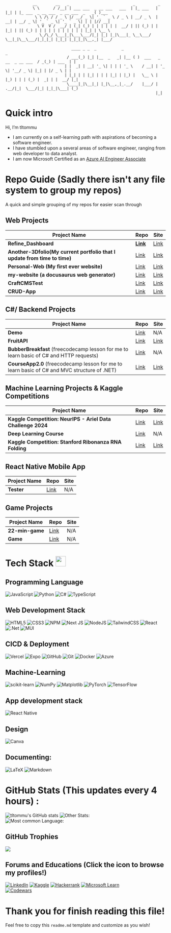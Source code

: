 ```

            __        __   _                            _          _
            \ \      / /__| | ___ ___  _ __ ___   ___  | |_ ___   | |_| | |_ ___  _ __ ___  _ __ ___  _   _( )___  
             \ \ /\ / / _ \ |/ __/ _ \| '_ ` _ \ / _ \ | __/ _ \  | __| | __/ _ \| '_ ` _ \| '_ ` _ \| | | |// __|  
              \ V  V /  __/ | (_| (_) | | | | | |  __/ | || (_) | | |_| | || (_) | | | | | | | | | | | |_| | \__ \
               \_/\_/ \___|_|\___\___/|_| |_| |_|\___|_ \__\___/   \__|_|\__\___/|_|_|_| |_|_| |_|_|_|\__,_| |___/

                             ____ _ _  _           _                                              _                      
                           / ___(_) |_| |__  _   _| |__ ( )  ___   _ __  _ __ ___  / _(_) | ___  | |                     
                          | |  _| | __| '_ \| | | | '_ \    / __| | '_ \| '__/ _ \| |_| | |/ _ \ | |                   
                          | |_| | | |_| | | | |_| | |_) |   \__ \ | |_) | | | (_) |  _| | |  __/ |_|                  
                           \____|_|\__|_| |_|\__,_|_.__/    |___/ | .__/|_|  \___/|_| |_|_|\___| (_) 
                                                                  |_|                                                                                 
```                             

# Quick intro
  Hi, I’m tltommu
- I am currently on a self-learning path with aspirations of becoming a software engineer.
- I have stumbled upon a several areas of software engineer, ranging from web developer to data analyst.
- I am now Microsoft Certified as an [Azure AI Engineer Associate](https://learn.microsoft.com/en-us/users/tommylam-7630/credentials/3665946c5028ef01)

# Repo Guide (Sadly there isn't any file system to group my repos)
A quick and simple grouping of my repos for easier scan through 

## Web Projects

| Project Name   | Repo | Site |
| --------| ------- | ------- |
|**Refine_Dashboard** | **[Link](https://github.com/tltommu/refine_Dashboard)** | [Link](https://refine-dashboard-drab.vercel.app)
|**Another-3Dfolio(My current portfolio that I update from time to time)**| [Link](https://github.com/tltommu/Another-3Dfolio) | [Link](https://another-3-dfolio.vercel.app/)
|**Personal-Web (My first ever website)**| [Link](https://github.com/tltommu/Personal-web) | [Link](https://thankful-bay-095d2a003.3.azurestaticapps.net)
|**my-website (a docusaurus web generator)**| [Link](https://github.com/tltommu/my-website) | [Link](my-website-eight-rho.vercel.app)
|**CraftCMSTest**| [Link](https://github.com/tltommu/CraftCMSTest) | [Link](https://craft-cms-test.vercel.app/)
|**CRUD-App**| [Link](https://github.com/tltommu/CRUD-App) |[Link](https://yellow-sky-094200410.4.azurestaticapps.net/)

## C#/ Backend Projects

| Project Name   | Repo | Site |
| --------| ------- | ------- |
|**Demo** | [Link](https://github.com/tltommu/Demo)| N/A 
|**FruitAPI** |[Link](https://github.com/tltommu/FruitAPI) | [Link](https://fruitapi2.azurewebsites.net/swagger) 
|**BubberBreakfast** (freecodecamp lesson for me to learn basic of C# and HTTP requests) |[Link](https://github.com/tltommu/BubberBreakfast) | N/A
|**CourseApp2.0** (freecodecamp lesson for me to learn basic of C# and MVC structure of .NET) |[Link](https://github.com/tltommu/CourseApp2.0/) | [Link](https://courseapp2020250402024208.azurewebsites.net/)


## Machine Learning Projects & Kaggle Competitions
| Project Name   | Repo | Site |
| --------| ------- | ------- |
|**Kaggle Competition: NeurIPS - Ariel Data Challenge 2024** | [Link](https://github.com/tltommu/NeurIPS)| [Link](https://www.kaggle.com/competitions/ariel-data-challenge-2024)
|**Deep Learning Course**| [Link](https://github.com/tltommu/Deep-learning-course) | N/A
|**Kaggle Competition: Stanford Ribonanza RNA Folding**| [Link](https://github.com/tltommu/RNA-Starter) | [Link](https://www.kaggle.com/competitions/stanford-ribonanza-rna-folding)

## React Native Mobile App

| Project Name   | Repo | Site |
| --------| ------- | ------- |
| **Tester** | [Link](https://github.com/tltommu/Tester) | N/A 

## Game Projects
| Project Name   | Repo | Site |
| --------| ------- | ------- |
| **22-min-game** | [Link](https://github.com/tltommu/22-min-game) | N/A 
| **Game** | [Link](https://github.com/tltommu/Game) | N/A 

# Tech Stack <img src = "https://media2.giphy.com/media/QssGEmpkyEOhBCb7e1/giphy.gif?cid=ecf05e47a0n3gi1bfqntqmob8g9aid1oyj2wr3ds3mg700bl&rid=giphy.gif" width = 32px> 

## Programming Language
![JavaScript](https://img.shields.io/badge/javascript-%23323330.svg?style=for-the-badge&logo=javascript&logoColor=%23F7DF1E) 
![Python](https://img.shields.io/badge/python-3670A0?style=for-the-badge&logo=python&logoColor=ffdd54) 
![C#](https://img.shields.io/badge/c%23-%23239120.svg?style=for-the-badge&logo=csharp&logoColor=white) 
![TypeScript](https://img.shields.io/badge/typescript-%23007ACC.svg?style=for-the-badge&logo=typescript&logoColor=white)

##  Web Development Stack
![HTML5](https://img.shields.io/badge/html5-%23E34F26.svg?style=for-the-badge&logo=html5&logoColor=white) 
![CSS3](https://img.shields.io/badge/css3-%231572B6.svg?style=for-the-badge&logo=css3&logoColor=white) 
![NPM](https://img.shields.io/badge/NPM-%23000000.svg?style=for-the-badge&logo=npm&logoColor=white) 
![Next JS](https://img.shields.io/badge/Next-black?style=for-the-badge&logo=next.js&logoColor=white) 
![NodeJS](https://img.shields.io/badge/node.js-6DA55F?style=for-the-badge&logo=node.js&logoColor=white) 
![TailwindCSS](https://img.shields.io/badge/tailwindcss-%2338B2AC.svg?style=for-the-badge&logo=tailwind-css&logoColor=white) 
![React](https://img.shields.io/badge/react-%2320232a.svg?style=for-the-badge&logo=react&logoColor=%2361DAFB) 
![.Net](https://img.shields.io/badge/.NET-5C2D91?style=for-the-badge&logo=.net&logoColor=white) 
![MUI](https://img.shields.io/badge/MUI-%230081CB.svg?style=for-the-badge&logo=mui&logoColor=white)

## CICD & Deployment
![Vercel](https://img.shields.io/badge/vercel-%23000000.svg?style=for-the-badge&logo=vercel&logoColor=white) 
![Expo](https://img.shields.io/badge/expo-1C1E24?style=for-the-badge&logo=expo&logoColor=#D04A37) 
![GitHub](https://img.shields.io/badge/github-%23121011.svg?style=for-the-badge&logo=github&logoColor=white)
![Git](https://img.shields.io/badge/git-%23F05033.svg?style=for-the-badge&logo=git&logoColor=white)
![Docker](https://img.shields.io/badge/docker-%230db7ed.svg?style=for-the-badge&logo=docker&logoColor=white) 
![Azure](https://img.shields.io/badge/azure-%230072C6.svg?style=for-the-badge&logo=microsoftazure&logoColor=white) 

## Machine-Learning
![scikit-learn](https://img.shields.io/badge/scikit--learn-%23F7931E.svg?style=for-the-badge&logo=scikit-learn&logoColor=white) 
![NumPy](https://img.shields.io/badge/numpy-%23013243.svg?style=for-the-badge&logo=numpy&logoColor=white) 
![Matplotlib](https://img.shields.io/badge/Matplotlib-%23ffffff.svg?style=for-the-badge&logo=Matplotlib&logoColor=black) 
![PyTorch](https://img.shields.io/badge/PyTorch-%23EE4C2C.svg?style=for-the-badge&logo=PyTorch&logoColor=white) 
![TensorFlow](https://img.shields.io/badge/TensorFlow-%23FF6F00.svg?style=for-the-badge&logo=TensorFlow&logoColor=white) 

##  App development stack
![React Native](https://img.shields.io/badge/react_native-%2320232a.svg?style=for-the-badge&logo=react&logoColor=%2361DAFB) 

##  Design
![Canva](https://img.shields.io/badge/Canva-%2300C4CC.svg?style=for-the-badge&logo=Canva&logoColor=white)  

## Documenting:
 ![LaTeX](https://img.shields.io/badge/latex-%23008080.svg?style=for-the-badge&logo=latex&logoColor=white) 	![Markdown](https://img.shields.io/badge/markdown-%23000000.svg?style=for-the-badge&logo=markdown&logoColor=white)

# GitHub Stats (This updates every 4 hours) :
![tltommu's GitHub stats](https://github-readme-stats.vercel.app/api?username=tltommu&show_icons=true&theme=transparent)
![Other Stats:](https://github-readme-streak-stats.herokuapp.com/?user=tltommu&theme=radical&hide_border=false)<br/>
![Most common Language:](https://github-readme-stats.vercel.app/api/top-langs/?username=tltommu&theme=radical&hide_border=false&include_all_commits=false&count_private=false&layout=compact)

## GitHub Trophies
![](https://github-profile-trophy.vercel.app/?username=tltommu&theme=discord&no-frame=false&no-bg=false&margin-w=4)


## Forums and Educations (Click the icon to browse my profiles!)
[![LinkedIn](https://img.shields.io/badge/linkedin-%230077B5.svg?style=for-the-badge&logo=linkedin&logoColor=white)](https://www.linkedin.com/in/tommy-lam-a9579524a/)
[![Kaggle](https://img.shields.io/badge/Kaggle-035a7d?style=for-the-badge&logo=kaggle&logoColor=white)](https://www.kaggle.com/tltommu)
[![Hackerrank](https://img.shields.io/badge/-Hackerrank-2EC866?style=for-the-badge&logo=HackerRank&logoColor=white)](https://www.hackerrank.com/profile/tommylam121223)
[![Microsoft Learn](https://img.shields.io/badge/Microsoft_Learn-258ffa?style=for-the-badge&logo=microsoft&logoColor=white)](https://learn.microsoft.com/en-us/users/tommylam-7630/transcript/7x09iw2055r9wn7) \
[![Codewars](https://www.codewars.com/users/tltommu/badges/micro)](https://www.codewars.com/users/tltommu)

# Thank you for finish reading this file!
Feel free to copy this `readme.md` template and customize as you wish! 


